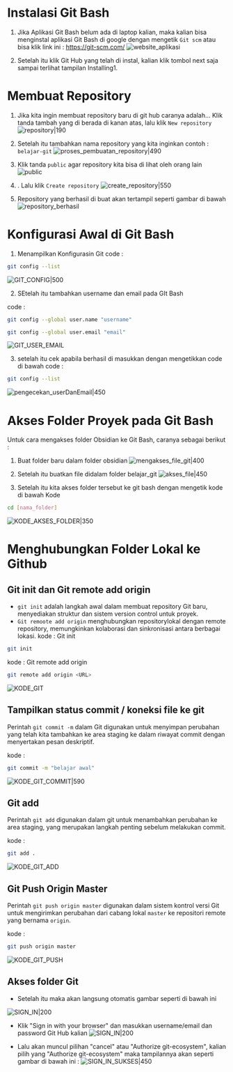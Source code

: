 # Instalasi Git Bash
1. Jika Aplikasi Git Bash belum ada di laptop kalian, maka kalian bisa menginstal aplikasi Git Bash di google dengan mengetik `Git scm` atau bisa klik link ini : https://git-scm.com/
![website_aplikasi](assets/download_git.png)

2. Setelah itu klik Git Hub yang telah di instal, kalian klik tombol next saja sampai terlihat tampilan Installing1. 
# Membuat Repository 
1. Jika kita ingin membuat repository baru di git hub caranya adalah...
Klik tanda tambah yang di berada di kanan atas, lalu klik `New repository` 
![repository|190](assets/repository.png)

2. Setelah itu tambahkan nama repository yang kita inginkan contoh : `belajar-git` 
![proses_pembuatan_repository|490](assets/repository1.png)

3. Klik tanda `public` agar repository kita bisa di lihat oleh orang lain
![public](assets/repository2.png)

4. . Lalu klik `Create repository` 
![create_repository|550](assets/repository3.png)

5. Repository yang berhasil di buat akan tertampil seperti gambar di bawah
![repository_berhasil](assets/repository4.png)


# Konfigurasi Awal di Git Bash
1. Menampilkan Konfigurasin Git
code : 
```bash
git config --list
```
![GIT_CONFIG|500](assets/konfigurasi_git.png)

2. SEtelah itu tambahkan username dan email pada GIt Bash

code : 
```bash
git config --global user.name "username"
```
```bash
git config --global user.email "email"
```
![GIT_USER_EMAIL](assets/konfigurasi_1.png)

3. setelah itu cek apabila berhasil di masukkan dengan mengetikkan code di bawah
code : 
```bash
git config --list
```
![pengecekan_userDanEmail|450](assets/konfigurasi2.png)

# Akses Folder Proyek pada Git Bash

Untuk cara mengakses folder Obsidian ke Git Bash, caranya sebagai berikut :

1. Buat folder baru dalam folder obsidian
![mengakses_file_git|400](assets/akses_file_git.png)

2. Setelah itu buatkan file didalam folder belajar_git
![akses_file|450](assets/menghubungkanFolder_keGit.png)

3. Setelah itu kita akses folder tersebut ke git bash dengan mengetik kode di bawah
Kode
```bash
cd [nama_folder]
```

![KODE_AKSES_FOLDER|350](assets/cd_Obsidian.png)

# Menghubungkan Folder Lokal ke Github
## Git init dan Git remote add origin
- `git init` adalah langkah awal dalam membuat repository Git baru, menyediakan struktur dan sistem version control untuk proyek.
- `Git remoote add origin` menghubungkan repositorylokal dengan remote repository, memungkinkan kolaborasi dan sinkronisasi antara berbagai lokasi. 
kode : Git init
```bash
git init
```
kode : Git remote add origin
```bash
git remote add origin <URL>
```

![KODE_GIT](assets/gitInit_remote.png)

## Tampilkan status commit / koneksi file ke git
Perintah `git commit -m` dalam Git digunakan untuk menyimpan perubahan yang telah kita tambahkan ke area staging ke dalam riwayat commit dengan menyertakan pesan deskriptif.

kode : 
```bash
git commit -m "belajar awal"
```

![KODE_GIT_COMMIT|590](assets/Git_commit.png)
## Git add 
Perintah `git add` digunakan dalam git untuk menambahkan perubahan ke area staging, yang merupakan langkah penting sebelum melakukan commit. 

kode : 
```bash
git add .
```

![KODE_GIT_ADD](assets/git_add.png)

## Git Push Origin Master
Perintah `git push origin master` digunakan dalam sistem kontrol versi Git untuk mengirimkan perubahan dari cabang lokal `master` ke repositori remote yang bernama `origin`.

kode : 
```bash 
git push origin master
```

![KODE_GIT_PUSH](assets/git_pushOrigin_master.png)

## Akses folder Git
- Setelah itu maka akan langsung otomatis gambar seperti di bawah ini

![SIGN_IN|200](assets/GitHub_sign_in.png)

- Klik "Sign in with your browser" dan masukkan username/email dan password Git Hub kalian
![SIGN_IN|200](assets/GitHub_sign_in.png)

- Lalu akan muncul pilihan "cancel" atau "Authorize git-ecosystem", kalian pilih yang "Authorize git-ecosystem" maka tampilannya akan seperti gambar di bawah ini : 
![SIGN_IN_SUKSES|450](assets/sign_in_succes.png)
